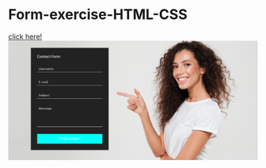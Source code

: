 # Form-exercise-HTML-CSS
[click here!](https://miracerdin.github.io/Form-CSS/)
![](https://github.com/miracerdin/Form-CSS/blob/master/form.png?raw=true)
